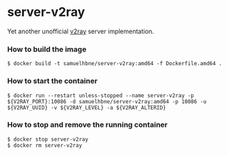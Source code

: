 # server-v2ray
Yet another unofficial [v2ray](https://github.com/v2ray) server implementation.

### How to build the image
```
$ docker build -t samuelhbne/server-v2ray:amd64 -f Dockerfile.amd64 .
```

### How to start the container
```
$ docker run --restart unless-stopped --name server-v2ray -p ${V2RAY_PORT}:10086 -d samuelhbne/server-v2ray:amd64 -p 10086 -u ${V2RAY_UUID} -v ${V2RAY_LEVEL} -a ${V2RAY_ALTERID}

```

### How to stop and remove the running container
```
$ docker stop server-v2ray
$ docker rm server-v2ray
```
